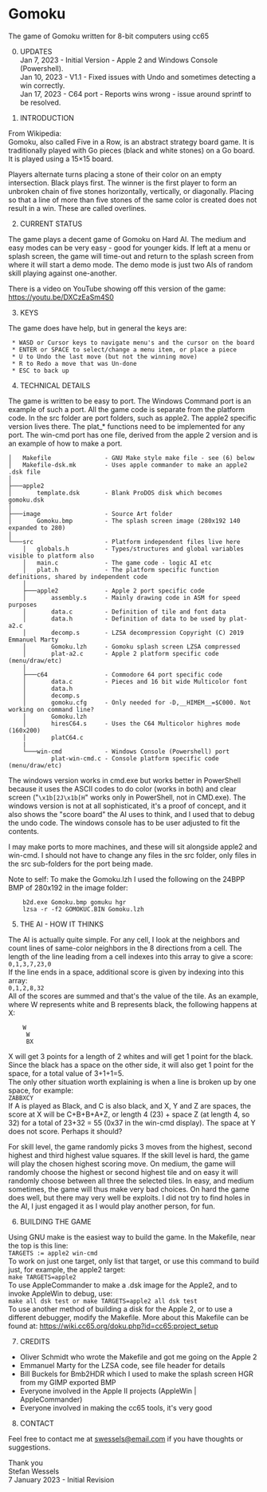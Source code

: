 # Gomoku
The game of Gomoku written for 8-bit computers using cc65  
  
0. UPDATES  
Jan 7, 2023 - Initial Version - Apple 2 and Windows Console (Powershell).  
Jan 10, 2023 - V1.1 - Fixed issues with Undo and sometimes detecting a win correctly.  
Jan 17, 2023 - C64 port - Reports wins wrong - issue around sprintf to be resolved.  
  
1. INTRODUCTION  
  
From Wikipedia:  
Gomoku, also called Five in a Row, is an abstract strategy board game. It is traditionally played with Go pieces (black and white stones) on a Go board. It is played using a 15×15 board.  
  
Players alternate turns placing a stone of their color on an empty intersection. Black plays first. The winner is the first player to form an unbroken chain of five stones horizontally, vertically, or diagonally. Placing so that a line of more than five stones of the same color is created does not result in a win. These are called overlines.  
  
2. CURRENT STATUS  
  
The game plays a decent game of Gomoku on Hard AI.  The medium and easy modes can be very easy - good for younger kids.  If left at a menu or splash screen, the game will time-out and return to the splash screen from where it will start a demo mode.  The demo mode is just two AIs of random skill playing against one-another.
  
There is a video on YouTube showing off this version of the game: https://youtu.be/DXCzEaSm4S0  
  
3. KEYS
  
The game does have help, but in general the keys are:  
```
 * WASD or Cursor keys to navigate menu's and the cursor on the board  
 * ENTER or SPACE to select/change a menu item, or place a piece  
 * U to Undo the last move (but not the winning move)  
 * R to Redo a move that was Un-done  
 * ESC to back up  
 ```  
  
4. TECHNICAL DETAILS  
  
The game is written to be easy to port.  The Windows Command port is an example of such a port.  All the game code is separate from the platform code.  In the src folder are port folders, such as apple2.  The apple2 specific version lives there.  The plat_* functions need to be implemented for any port.  The win-cmd port has one file, derived from the apple 2 version and is an example of how to make a port.  
  
    │   Makefile               - GNU Make style make file - see (6) below  
    │   Makefile-dsk.mk        - Uses apple commander to make an apple2 .dsk file  
    │  
    ├───apple2  
    │       template.dsk       - Blank ProDOS disk which becomes gomoku.dsk  
    │  
    ├───image                  - Source Art folder  
    │       Gomoku.bmp         - The splash screen image (280x192 140 expanded to 280)  
    │  
    └───src                    - Platform independent files live here  
        │   globals.h          - Types/structures and global variables visible to platform also  
        │   main.c             - The game code - logic AI etc  
        │   plat.h             - The platform specific function definitions, shared by independent code  
        │  
        ├───apple2             - Apple 2 port specific code  
        │       assembly.s     - Mainly drawing code in ASM for speed purposes  
        │       data.c         - Definition of tile and font data  
        │       data.h         - Definition of data to be used by plat-a2.c  
        │       decomp.s       - LZSA decompression Copyright (C) 2019 Emmanuel Marty  
        │       Gomoku.lzh     - Gomoku splash screen LZSA compressed  
        │       plat-a2.c      - Apple 2 platform specific code (menu/draw/etc)  
        │  
        ├───c64                - Commodore 64 port specific code  
        │       data.c         - Pieces and 16 bit wide Multicolor font  
        │       data.h  
        │       decomp.s  
        │       gomoku.cfg     - Only needed for -D,__HIMEM__=$C000. Not working on command line?
        │       Gomoku.lzh  
        │       hiresC64.s     - Uses the C64 Multicolor highres mode (160x200)  
        │       platC64.c  
        |  
        └───win-cmd            - Windows Console (Powershell) port  
                plat-win-cmd.c - Console platform specific code (menu/draw/etc)  
  
The windows version works in cmd.exe but works better in PowerShell because it uses the ASCII codes to do color (works in both) and clear screen ("```\x1b[2J\x1b[H```" works only in PowerShell, not in CMD.exe).  The windows version is not at all sophisticated, it's a proof of concept, and it also shows the "score board" the AI uses to think, and I used that to debug the undo code.  The windows console has to be user adjusted to fit the contents.  
  
I may make ports to more machines, and these will sit alongside apple2 and win-cmd.  I should not have to change any files in the src folder, only files in the src sub-folders for the port being made.  

Note to self:  To make the Gomoku.lzh I used the following on the 24BPP BMP of 280x192 in the image folder:  
```
    b2d.exe Gomoku.bmp gomuku hgr  
    lzsa -r -f2 GOMOKUC.BIN Gomoku.lzh  
```  
  
5. THE AI - HOW IT THINKS  
  
The AI is actually quite simple.  For any cell, I look at the neighbors and count lines of same-color neighbors in the 8 directions from a cell.  The length of the line leading from a cell indexes into this array to give a score:  
```0,1,3,7,23,0```  
If the line ends in a space, additional score is given by indexing into this array:  
```0,1,2,8,32```  
All of the scores are summed and that's the value of the tile.  As an example, where W represents white and B represents black, the following happens at X:  
```
    W  
     W  
     BX  
```
X will get 3 points for a length of 2 whites and will get 1 point for the black.  Since the black has a space on the other side, it will also get 1 point for the space, for a total value of 3+1+1=5.  
The only other situation worth explaining is when a line is broken up by one space, for example:  
```ZABBXCY```  
If A is played as Black, and C is also black, and X, Y and Z are spaces, the score at X will be C+B+B+A+Z, or length 4 (23) + space Z (at length 4, so 32) for a total of 23+32 = 55 (0x37 in the win-cmd display).  The space at Y does not score.  Perhaps it should?  
  
For skill level, the game randomly picks 3 moves from the highest, second highest and third highest value squares.  If the skill level is hard, the game will play the chosen highest scoring move.  On medium, the game will randomly choose the highest or second highest tile and on easy it will randomly choose between all three the selected tiles.  In easy, and medium sometimes, the game will thus make very bad choices.  On hard the game does well, but there may very well be exploits.  I did not try to find holes in the AI, I just engaged it as I would play another person, for fun.  
  
6. BUILDING THE GAME  
  
Using GNU make is the easiest way to build the game.  In the Makefile, near the top is this line:  
```TARGETS := apple2 win-cmd```  
To work on just one target, only list that target, or use this command to build just, for example, the apple2 target:  
```make TARGETS=apple2```  
To use AppleCommander to make a .dsk image for the Apple2, and to invoke AppleWin to debug, use:  
```make all dsk test or make TARGETS=apple2 all dsk test```  
To use another method of building a disk for the Apple 2, or to use a different debugger, modify the Makefile.  More about this Makefile can be found at: https://wiki.cc65.org/doku.php?id=cc65:project_setup  

7. CREDITS  
  
* Oliver Schmidt who wrote the Makefile and got me going on the Apple 2  
* Emmanuel Marty for the LZSA code, see file header for details
* Bill Buckels for Bmb2HDR which I used to make the splash screen HGR from my GIMP exported BMP  
* Everyone involved in the Apple II projects (AppleWin | AppleCommander)  
* Everyone involved in making the cc65 tools, it's very good  
  
8. CONTACT  
  
Feel free to contact me at swessels@email.com if you have thoughts or suggestions.  
  
Thank you  
Stefan Wessels  
7 January 2023 - Initial Revision  
